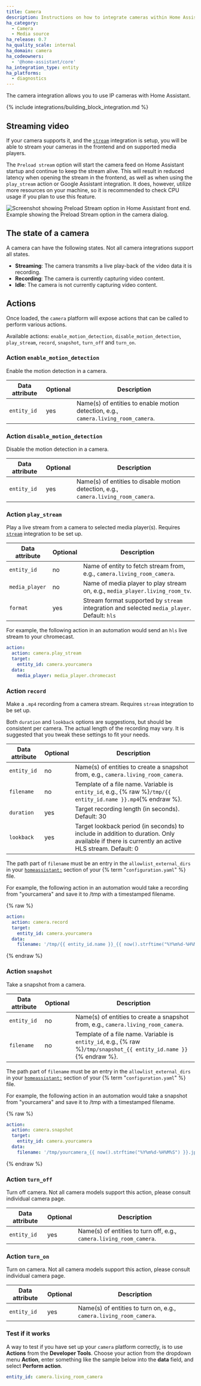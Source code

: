 ```yaml
---
title: Camera
description: Instructions on how to integrate cameras within Home Assistant.
ha_category:
  - Camera
  - Media source
ha_release: 0.7
ha_quality_scale: internal
ha_domain: camera
ha_codeowners:
  - '@home-assistant/core'
ha_integration_type: entity
ha_platforms:
  - diagnostics
---
```


The camera integration allows you to use IP cameras with Home Assistant.

{% include integrations/building_block_integration.md %}

## Streaming video

If your camera supports it, and the [`stream`](/integrations/stream) integration is setup, you will be able to stream your cameras in the frontend and on supported media players.

The `Preload stream` option will start the camera feed on Home Assistant startup and continue to keep the stream alive. This will result in reduced latency when opening the stream in the frontend, as well as when using the `play_stream` action or Google Assistant integration. It does, however, utilize more resources on your machine, so it is recommended to check CPU usage if you plan to use this feature.

<p class='img'>
  <img src='/images/integrations/camera/preload-stream.png' alt='Screenshot showing Preload Stream option in Home Assistant front end.'>
  Example showing the Preload Stream option in the camera dialog.
</p>

## The state of a camera

A camera can have the following states. Not all camera integrations support all states.

- **Streaming**: The camera transmits a live play-back of the video data it is recording.
- **Recording**: The camera is currently capturing video content.
- **Idle**: The camera is not currently capturing video content.

## Actions

Once loaded, the `camera` platform will expose actions that can be called to perform various actions.

Available actions: `enable_motion_detection`, `disable_motion_detection`, `play_stream`, `record`, `snapshot`, `turn_off` and `turn_on`.

### Action `enable_motion_detection`

Enable the motion detection in a camera.

| Data attribute | Optional | Description                                                                        |
| -------------- | -------- | ---------------------------------------------------------------------------------- |
| `entity_id`    | yes      | Name(s) of entities to enable motion detection, e.g., `camera.living_room_camera`. |

### Action `disable_motion_detection`

Disable the motion detection in a camera.

| Data attribute | Optional | Description                                                                         |
| -------------- | -------- | ----------------------------------------------------------------------------------- |
| `entity_id`    | yes      | Name(s) of entities to disable motion detection, e.g., `camera.living_room_camera`. |

### Action `play_stream`

Play a live stream from a camera to selected media player(s). Requires [`stream`](/integrations/stream) integration to be set up.

| Data attribute | Optional | Description                                                                                 |
| -------------- | -------- | ------------------------------------------------------------------------------------------- |
| `entity_id`    | no       | Name of entity to fetch stream from, e.g., `camera.living_room_camera`.                     |
| `media_player` | no       | Name of media player to play stream on, e.g., `media_player.living_room_tv`.                |
| `format`       | yes      | Stream format supported by `stream` integration and selected `media_player`. Default: `hls` |

For example, the following action in an automation would send an `hls` live stream to your chromecast.

```yaml
action:
  action: camera.play_stream
  target:
    entity_id: camera.yourcamera
  data:
    media_player: media_player.chromecast
```

### Action `record`

Make a `.mp4` recording from a camera stream. Requires `stream` integration to be set up.

Both `duration` and `lookback` options are suggestions, but should be consistent per camera.  The actual length of the recording may vary. It is suggested that you tweak these settings to fit your needs.

| Data attribute | Optional | Description                                                                                                                                    |
| -------------- | -------- | ---------------------------------------------------------------------------------------------------------------------------------------------- |
| `entity_id`    | no       | Name(s) of entities to create a snapshot from, e.g., `camera.living_room_camera`.                                                              |
| `filename`     | no       | Template of a file name. Variable is `entity_id`, e.g., {% raw %}`/tmp/{{ entity_id.name }}.mp4`{% endraw %}.                                  |
| `duration`     | yes      | Target recording length (in seconds). Default: 30                                                                                              |
| `lookback`     | yes      | Target lookback period (in seconds) to include in addition to duration.  Only available if there is currently an active HLS stream. Default: 0 |

The path part of `filename` must be an entry in the `allowlist_external_dirs` in your [`homeassistant:`](/integrations/homeassistant/#allowlist_external_dirs) section of your {% term "`configuration.yaml`" %} file.

For example, the following action in an automation would take a recording from "yourcamera" and save it to /tmp with a timestamped filename.

{% raw %}

```yaml
action:
  action: camera.record
  target:
    entity_id: camera.yourcamera
  data:
    filename: '/tmp/{{ entity_id.name }}_{{ now().strftime("%Y%m%d-%H%M%S") }}.mp4'
```

{% endraw %}

### Action `snapshot`

Take a snapshot from a camera.

| Data attribute | Optional | Description                                                                                                        |
| -------------- | -------- | ------------------------------------------------------------------------------------------------------------------ |
| `entity_id`    | no       | Name(s) of entities to create a snapshot from, e.g., `camera.living_room_camera`.                                  |
| `filename`     | no       | Template of a file name. Variable is `entity_id`, e.g., {% raw %}`/tmp/snapshot_{{ entity_id.name }}`{% endraw %}. |

The path part of `filename` must be an entry in the `allowlist_external_dirs` in your [`homeassistant:`](/integrations/homeassistant/) section of your {% term "`configuration.yaml`" %} file.

For example, the following action in an automation would take a snapshot from "yourcamera" and save it to /tmp with a timestamped filename.

{% raw %}

```yaml
action:
  action: camera.snapshot
  target:
    entity_id: camera.yourcamera
  data:
    filename: '/tmp/yourcamera_{{ now().strftime("%Y%m%d-%H%M%S") }}.jpg'
```

{% endraw %}

### Action `turn_off`

Turn off camera. Not all camera models support this action, please consult individual camera page.

| Data attribute | Optional | Description                                                         |
| -------------- | -------- | ------------------------------------------------------------------- |
| `entity_id`    | yes      | Name(s) of entities to turn off, e.g., `camera.living_room_camera`. |

### Action `turn_on`

Turn on camera. Not all camera models support this action, please consult individual camera page.

| Data attribute | Optional | Description                                                        |
| -------------- | -------- | ------------------------------------------------------------------ |
| `entity_id`    | yes      | Name(s) of entities to turn on, e.g., `camera.living_room_camera`. |

### Test if it works

A way to test if you have set up your `camera` platform correctly, is to use **Actions** from the **Developer Tools**. Choose your action from the dropdown menu **Action**, enter something like the sample below into the **data** field, and select **Perform action**.

```yaml
entity_id: camera.living_room_camera
```
